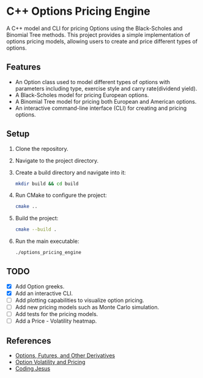 # C++ Options Pricing Engine

A C++ model and CLI for pricing Options using the Black-Scholes and Binomial Tree methods. This project provides a simple implementation of options pricing models, allowing users to create and price different types of options.

## Features

- An Option class used to model different types of options with parameters including type, exercise style and carry rate(dividend yield).
- A Black-Scholes model for pricing European options.
- A Binomial Tree model for pricing both European and American options.
- An interactive command-line interface (CLI) for creating and pricing options.

## Setup

1. Clone the repository.
2. Navigate to the project directory.
3. Create a build directory and navigate into it:

   ```bash
   mkdir build && cd build
   ```

4. Run CMake to configure the project:

   ```bash
   cmake ..
   ```

5. Build the project:

   ```bash
   cmake --build .
    ```

6. Run the main executable:

   ```bash
   ./options_pricing_engine
   ```

## TODO

- [X] Add Option greeks.
- [X] Add an interactive CLI.
- [ ] Add plotting capabilities to visualize option pricing.
- [ ] Add new pricing models such as Monte Carlo simulation.
- [ ] Add tests for the pricing models.
- [ ] Add a Price - Volatility heatmap.

## References

- [Options, Futures, and Other Derivatives](https://faculty.ksu.edu.sa/sites/default/files/options_futures_and_other_derivatives_8th_ed_part1.pdf)
- [Option Volatility and Pricing](https://tfal.in/wp-content/uploads/2023/09/Option-Volatility-and-Pricing_-Advanced-Trading-Strategies-and-Techniques-PDFDrive-.pdf)
- [Coding Jesus](https://www.youtube.com/@CodingJesus)
